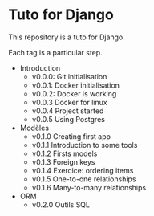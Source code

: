# Tuto for Django

This repository is a tuto for Django.

Each tag is a particular step.

* Introduction
  * v0.0.0: Git initialisation
  * v0.0.1: Docker initialisation
  * v0.0.2: Docker is working
  * v0.0.3 Docker for linux
  * v0.0.4 Project started
  * v0.0.5 Using Postgres
* Modèles
  * v0.1.0 Creating first app
  * v0.1.1 Introduction to some tools
  * v0.1.2 Firsts models
  * v0.1.3 Foreign keys
  * v0.1.4 Exercice: ordering items
  * v0.1.5 One-to-one relationships
  * v0.1.6 Many-to-many relationships
* ORM
  * v0.2.0 Outils SQL
